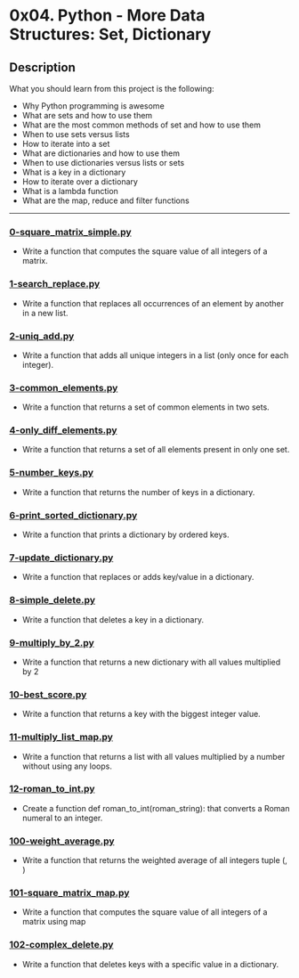 # 0x04. Python - More Data Structures: Set, Dictionary

## Description

What you should learn from this project is the following:

- Why Python programming is awesome
- What are sets and how to use them
- What are the most common methods of set and how to use them
- When to use sets versus lists
- How to iterate into a set
- What are dictionaries and how to use them
- When to use dictionaries versus lists or sets
- What is a key in a dictionary
- How to iterate over a dictionary
- What is a lambda function
- What are the map, reduce and filter functions

---

### [0-square_matrix_simple.py](./0-square_matrix_simple.py)

- Write a function that computes the square value of all integers of a matrix.

### [1-search_replace.py](./1-search_replace.py)

- Write a function that replaces all occurrences of an element by another in a new list.

### [2-uniq_add.py](./2-uniq_add.py)

- Write a function that adds all unique integers in a list (only once for each integer).

### [3-common_elements.py](./3-common_elements.py)

- Write a function that returns a set of common elements in two sets.

### [4-only_diff_elements.py](./4-only_diff_elements.py)

- Write a function that returns a set of all elements present in only one set.

### [5-number_keys.py](./5-number_keys.py)

- Write a function that returns the number of keys in a dictionary.

### [6-print_sorted_dictionary.py](./6-print_sorted_dictionary.py)

- Write a function that prints a dictionary by ordered keys.

### [7-update_dictionary.py](./7-update_dictionary.py)

- Write a function that replaces or adds key/value in a dictionary.

### [8-simple_delete.py](./8-simple_delete.py)

- Write a function that deletes a key in a dictionary.

### [9-multiply_by_2.py](./9-multiply_by_2.py)

- Write a function that returns a new dictionary with all values multiplied by 2

### [10-best_score.py](./10-best_score.py)

- Write a function that returns a key with the biggest integer value.

### [11-multiply_list_map.py](./11-multiply_list_map.py)

- Write a function that returns a list with all values multiplied by a number without using any loops.

### [12-roman_to_int.py](./12-roman_to_int.py)

- Create a function def roman_to_int(roman_string): that converts a Roman numeral to an integer.

### [100-weight_average.py](./100-weight_average.py)

- Write a function that returns the weighted average of all integers tuple (<score>, <weight>)

### [101-square_matrix_map.py](./101-square_matrix_map.py)

- Write a function that computes the square value of all integers of a matrix using map

### [102-complex_delete.py](./102-complex_delete.py)

- Write a function that deletes keys with a specific value in a dictionary.
